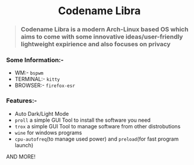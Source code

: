 <h1 align="center"> Codename Libra </h1>

> ### Codename Libra is a modern Arch-Linux based OS which aims to come with some innovative ideas/user-friendly lightweight expirience and also focuses on privacy

### Some Information:-

- WM:- `bspwm`
- TERMINAL:- `kitty`
- BROWSER:- `firefox-esr`

### Features:-
- Auto Dark/Light Mode
- `proll` a simple GUI Tool to install the software you need
- `trox` a simple GUI Tool to manage software from other distrobutions
- `wine` for windows programs
- `cpu-autofreq`(to manage used power) and `preload`(for fast program launch)

AND MORE!
